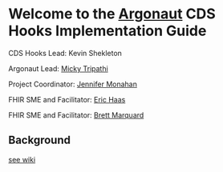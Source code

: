 # Welcome to the [Argonaut](http://argonautwiki.hl7.org/index.php?title=Main_Page) CDS Hooks Implementation Guide

CDS Hooks Lead: Kevin Shekleton

Argonaut Lead: [Micky Tripathi](mtripathi@maehc.org)

Project Coordinator: [Jennifer Monahan](jmonahan@maehc.org)

FHIR SME and Facilitator: [Eric Haas](ehaas@healthedatainc.com)

FHIR SME and Facilitator: [Brett Marquard](brett@riverrockassociates.com)

## Background

[see wiki](https://github.com/argonautproject/cds-hooks/wiki)

<!-- Not certain we will use at this time. 
### Rendered Argonaut CDS Hooks Implementation Guide at

http://build.fhir.org/ig/argonautproject/cds-hooks

(GitHub will automatically trigger a new build whenever you commit changes.

Debugging info about the build: http://build.fhir.org/argonautproject/cds-hooks/build.log) -->







